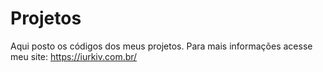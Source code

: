 # Projetos
Aqui posto os códigos dos meus projetos. Para mais informações acesse meu site: https://iurkiv.com.br/
